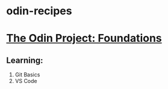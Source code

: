 # odin-recipes
<a href="https://www.theodinproject.com/paths"><h1>The Odin Project: Foundations</h1></a>
<h2>Learning:</h2>
<ol>
  <li>Git Basics</li>
  <li>VS Code</li>
</ol>

